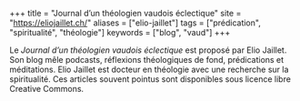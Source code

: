 +++
title = "Journal d’un théologien vaudois éclectique"
site = "https://eliojaillet.ch/"
aliases = ["elio-jaillet"]
tags = ["prédication", "spiritualité", "théologie"]
keywords = ["blog", "vaud"]
+++

Le *Journal d’un théologien vaudois éclectique* est proposé par Elio Jaillet. Son blog mêle podcasts, réflexions théologiques de fond, prédications et méditations. Elio Jaillet est docteur en théologie avec une recherche sur la spiritualité. Ces articles souvent pointus sont disponibles sous licence libre Creative Commons.
